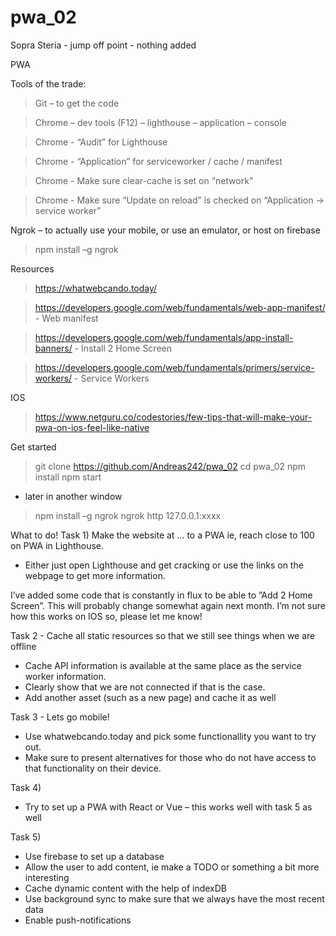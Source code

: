 # pwa_02
Sopra Steria - jump off point - nothing added

PWA

Tools of the trade:

>Git – to get the code

>Chrome – dev tools (F12) – lighthouse – application – console

>	Chrome - “Audit” for Lighthouse

>	Chrome - “Application” for serviceworker / cache / manifest

>	Chrome - Make sure clear-cache is set on “network”

>	Chrome - Make sure “Update on reload” is checked on “Application -> service worker”  

Ngrok – to actually use your mobile, or use an emulator, or host on firebase
>npm install –g ngrok

Resources
>https://whatwebcando.today/

>https://developers.google.com/web/fundamentals/web-app-manifest/  - Web manifest

>https://developers.google.com/web/fundamentals/app-install-banners/ - Install 2 Home Screen

>https://developers.google.com/web/fundamentals/primers/service-workers/ - Service Workers

IOS
>https://www.netguru.co/codestories/few-tips-that-will-make-your-pwa-on-ios-feel-like-native 

Get started
>git clone https://github.com/Andreas242/pwa_02
>cd pwa_02
>npm install
>npm start

- later in another window
>npm install –g ngrok
ngrok http 127.0.0.1:xxxx

What to do!
Task 1)
Make the website at … to a PWA ie, reach close to 100 on PWA in Lighthouse.
- Either just open Lighthouse and get cracking or use the links on the webpage to get more information.

I’ve added some code that is constantly in flux to be able to ”Add 2 Home Screen”. This will probably change somewhat again next month. I’m not sure how this works on IOS so, please let me know!

Task 2 - 
Cache all static resources so that we still see things when we are offline

-	Cache API information is available at the same place as the service worker information.
-	Clearly show that we are not connected if that is the case.
-	Add another asset (such as a new page) and cache it as well

Task 3 - 
Lets go mobile!
-	Use whatwebcando.today and pick some functionallity you want to try out.
-	Make sure to present alternatives for those who do not have access to that functionality on their device. 

Task 4)
- Try to set up a PWA with React or Vue – this works well with task 5 as well 

Task 5)
-	Use firebase to set up a database
-	Allow the user to add content, ie make a TODO or something a bit more interesting
-	Cache dynamic content with the help of indexDB
-	Use background sync to make sure that we always have the most recent data 
-	Enable push-notifications
